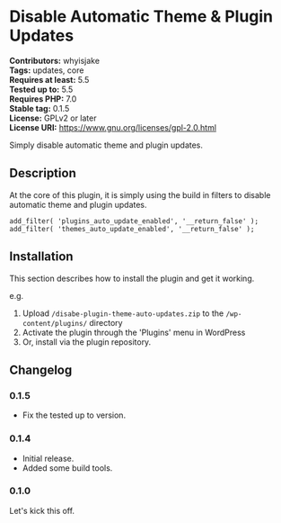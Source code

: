 # Disable Automatic Theme & Plugin Updates #
**Contributors:** whyisjake  
**Tags:** updates, core  
**Requires at least:** 5.5  
**Tested up to:** 5.5  
**Requires PHP:** 7.0  
**Stable tag:** 0.1.5  
**License:** GPLv2 or later  
**License URI:** https://www.gnu.org/licenses/gpl-2.0.html  

Simply disable automatic theme and plugin updates.

## Description ##

At the core of this plugin, it is simply using the build in filters to disable automatic theme and plugin updates.


	add_filter( 'plugins_auto_update_enabled', '__return_false' );
	add_filter( 'themes_auto_update_enabled', '__return_false' );


## Installation ##

This section describes how to install the plugin and get it working.

e.g.

1. Upload `/disabe-plugin-theme-auto-updates.zip` to the `/wp-content/plugins/` directory
1. Activate the plugin through the 'Plugins' menu in WordPress
1. Or, install via the plugin repository.

## Changelog ##

### 0.1.5 ###

* Fix the tested up to version.


### 0.1.4 ###

* Initial release.
* Added some build tools.

### 0.1.0 ###
Let's kick this off.
